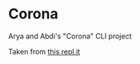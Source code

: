 # Corona

Arya and Abdi's "Corona" CLI project

Taken from [this repl.it](https://repl.it/@kaliqi/CoronaGame)
